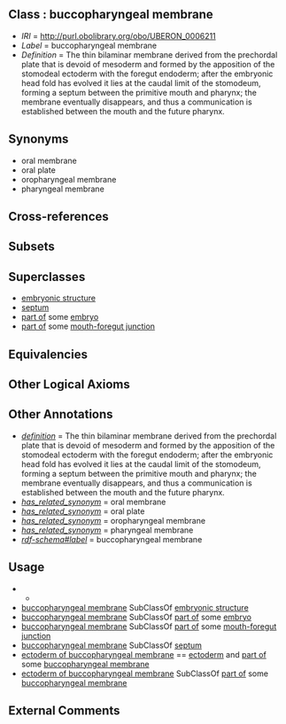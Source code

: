 
## Class : buccopharyngeal membrane

 * *IRI* = http://purl.obolibrary.org/obo/UBERON_0006211
 * *Label* = buccopharyngeal membrane
 * *Definition* = The thin bilaminar membrane derived from the prechordal plate that is devoid of mesoderm and formed by the apposition of the stomodeal ectoderm with the foregut endoderm; after the embryonic head fold has evolved it lies at the caudal limit of the stomodeum, forming a septum between the primitive mouth and pharynx; the membrane eventually disappears, and thus a communication is established between the mouth and the future pharynx.

## Synonyms

 * oral membrane
 * oral plate
 * oropharyngeal membrane
 * pharyngeal membrane

## Cross-references


## Subsets


## Superclasses

 * [embryonic structure](../../UBERON/50/UBERON_0002050.md)
 * [septum](../../UBERON/37/UBERON_0003037.md)
 * [part of](../../BFO/50/BFO_0000050.md) some [embryo](../../UBERON/22/UBERON_0000922.md)
 * [part of](../../BFO/50/BFO_0000050.md) some [mouth-foregut junction](../../UBERON/64/UBERON_0006264.md)

## Equivalencies


## Other Logical Axioms


## Other Annotations

 * *[definition](../../IAO/15/IAO_0000115.md)* = The thin bilaminar membrane derived from the prechordal plate that is devoid of mesoderm and formed by the apposition of the stomodeal ectoderm with the foregut endoderm; after the embryonic head fold has evolved it lies at the caudal limit of the stomodeum, forming a septum between the primitive mouth and pharynx; the membrane eventually disappears, and thus a communication is established between the mouth and the future pharynx.
 * *[has_related_synonym](../../ym/oboInOwl#hasRelatedSynonym.md)* = oral membrane
 * *[has_related_synonym](../../ym/oboInOwl#hasRelatedSynonym.md)* = oral plate
 * *[has_related_synonym](../../ym/oboInOwl#hasRelatedSynonym.md)* = oropharyngeal membrane
 * *[has_related_synonym](../../ym/oboInOwl#hasRelatedSynonym.md)* = pharyngeal membrane
 * *[rdf-schema#label](../../el/rdf-schema#label.md)* = buccopharyngeal membrane

## Usage

 * -
 * [buccopharyngeal membrane](../../UBERON/11/UBERON_0006211.md) SubClassOf [embryonic structure](../../UBERON/50/UBERON_0002050.md)
 * [buccopharyngeal membrane](../../UBERON/11/UBERON_0006211.md) SubClassOf [part of](../../BFO/50/BFO_0000050.md) some [embryo](../../UBERON/22/UBERON_0000922.md)
 * [buccopharyngeal membrane](../../UBERON/11/UBERON_0006211.md) SubClassOf [part of](../../BFO/50/BFO_0000050.md) some [mouth-foregut junction](../../UBERON/64/UBERON_0006264.md)
 * [buccopharyngeal membrane](../../UBERON/11/UBERON_0006211.md) SubClassOf [septum](../../UBERON/37/UBERON_0003037.md)
 * [ectoderm of buccopharyngeal membrane](../../UBERON/79/UBERON_0009479.md) == [ectoderm](../../UBERON/24/UBERON_0000924.md) and [part of](../../BFO/50/BFO_0000050.md) some [buccopharyngeal membrane](../../UBERON/11/UBERON_0006211.md)
 * [ectoderm of buccopharyngeal membrane](../../UBERON/79/UBERON_0009479.md) SubClassOf [part of](../../BFO/50/BFO_0000050.md) some [buccopharyngeal membrane](../../UBERON/11/UBERON_0006211.md)

## External Comments

